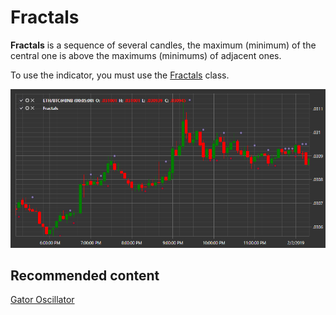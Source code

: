 # Fractals

**Fractals** is a sequence of several candles, the maximum (minimum) of the central one is above the maximums (minimums) of adjacent ones. 

To use the indicator, you must use the [Fractals](xref:StockSharp.Algo.Indicators.Fractals) class. 

![IndicatorFractals](../../../../images/indicatorfractals.png)

## Recommended content

[Gator Oscillator](gator_oscillator.md)
